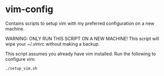 # vim-config
Contains scripts to setup vim with my preferred configuration on a new machine.

WARNING: ONLY RUN THIS SCRIPT ON A NEW MACHINE! This script will wipe your ~/.vimrc without making a backup.

This script assumes you already have vim installed. Run the following to configure vim:

```
./setup_vim.sh
```

